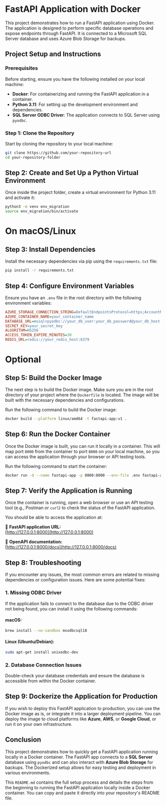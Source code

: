 # FastAPI Application with Docker

This project demonstrates how to run a FastAPI application using Docker. The application is designed to perform specific database operations and expose endpoints through FastAPI. It is connected to a Microsoft SQL Server database and uses Azure Blob Storage for backups.

## Project Setup and Instructions

### Prerequisites

Before starting, ensure you have the following installed on your local machine:

- **Docker**: For containerizing and running the FastAPI application in a container.
- **Python 3.11**: For setting up the development environment and dependencies.
- **SQL Server ODBC Driver**: The application connects to SQL Server using `pyodbc`.

### Step 1: Clone the Repository

Start by cloning the repository to your local machine:

```bash
git clone https://github.com/your-repository-url
cd your-repository-folder
```

## Step 2: Create and Set Up a Python Virtual Environment

Once inside the project folder, create a virtual environment for Python 3.11 and activate it:

```sh
python3 -m venv env_migration
source env_migration/bin/activate  
```

# On macOS/Linux

## Step 3: Install Dependencies

Install the necessary dependencies via pip using the `requirements.txt` file:

```sh
pip install -r requirements.txt
```

## Step 4: Configure Environment Variables

Ensure you have an `.env` file in the root directory with the following environment variables:

```ini
AZURE_STORAGE_CONNECTION_STRING=DefaultEndpointsProtocol=https;AccountName=your_account_name;AccountKey=your_account_key;EndpointSuffix=core.windows.net
AZURE_CONTAINER_NAME=your_container_name
DATABASE_URL=mssql+pyodbc://your_db_user:your_db_password@your_db_host:1433/your_db_name?driver=ODBC+Driver+18+for+SQL+Server
SECRET_KEY=your_secret_key
ALGORITHM=HS256
ACCESS_TOKEN_EXPIRE_MINUTES=30
REDIS_URL=redis://your_redis_host:6379
```

# Optional

## Step 5: Build the Docker Image

The next step is to build the Docker image. Make sure you are in the root directory of your project where the `Dockerfile` is located. The image will be built with the necessary dependencies and configurations.

Run the following command to build the Docker image:

```sh
docker build --platform linux/amd64 -t fastapi-app:v1 .
```

## Step 6: Run the Docker Container

Once the Docker image is built, you can run it locally in a container. This will map port `8000` from the container to port `8000` on your local machine, so you can access the application through your browser or API testing tools.

Run the following command to start the container:

```sh
docker run -d --name fastapi-app -p 8000:8000 --env-file .env fastapi-app:v1
```

## Step 7: Verify the Application is Running

Once the container is running, open a web browser or use an API testing tool (e.g., Postman or `curl`) to check the status of the FastAPI application.

You should be able to access the application at:

🔹 **FastAPI application URL:**  
[http://127.0.0.1:8000](http://127.0.0.1:8000)

🔹 **OpenAPI documentation:**  
[http://127.0.0.1:8000/docs](http://127.0.0.1:8000/docs)


## Step 8: Troubleshooting

If you encounter any issues, the most common errors are related to missing dependencies or configuration issues. Here are some potential fixes:

### 1. Missing ODBC Driver  
If the application fails to connect to the database due to the ODBC driver not being found, you can install it using the following commands:

#### macOS:
```sh
brew install --no-sandbox msodbcsql18
```

#### Linux (Ubuntu/Debian):
```sh
sudo apt-get install unixodbc-dev
```

### 2. Database Connection Issues  
Double-check your database credentials and ensure the database is accessible from within the Docker container.


## Step 9: Dockerize the Application for Production

If you wish to deploy this FastAPI application to production, you can use the Docker image as is, or integrate it into a larger deployment pipeline. You can deploy the image to cloud platforms like **Azure**, **AWS**, or **Google Cloud**, or run it on your own infrastructure.


## Conclusion

This project demonstrates how to quickly get a FastAPI application running locally in a Docker container. The FastAPI app connects to a **SQL Server** database using `pyodbc` and can also interact with **Azure Blob Storage** for backups. The Dockerized setup allows for easy testing and deployment in various environments.

This `README.md` contains the full setup process and details the steps from the beginning to running the FastAPI application locally inside a Docker container. You can copy and paste it directly into your repository's README file.